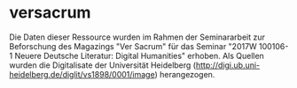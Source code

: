 # versacrum

Die Daten dieser Ressource wurden im Rahmen der Seminararbeit zur Beforschung des Magazings "Ver Sacrum" für das Seminar "2017W 100106-1 Neuere Deutsche Literatur: Digital Humanities" erhoben.
Als Quellen wurden die Digitalisate der Universität Heidelberg (http://digi.ub.uni-heidelberg.de/diglit/vs1898/0001/image) herangezogen.
